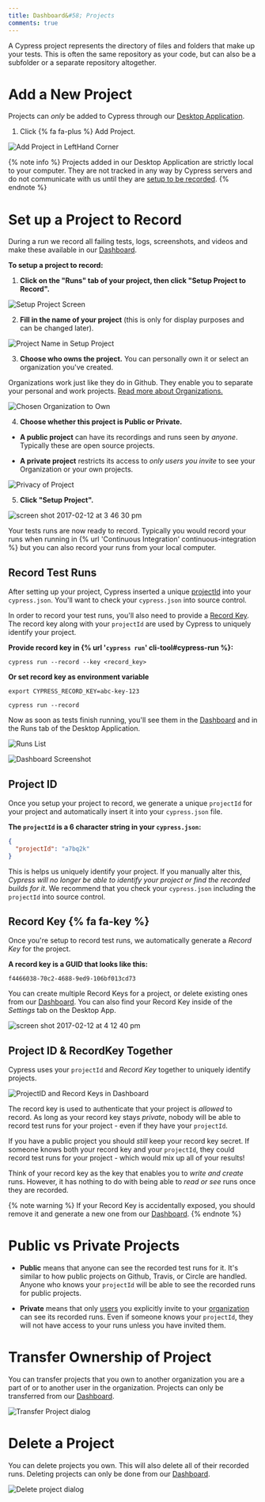 ```yaml
---
title: Dashboard&#58; Projects
comments: true
---
```


A Cypress project represents the directory of files and folders that make up your tests. This is often the same repository as your code, but can also be a subfolder or a separate repository altogether.

# Add a New Project

Projects can *only* be added to Cypress through our [Desktop Application](https://on.cypress.io/guides/installing-and-running).

1. Click {% fa fa-plus %} Add Project.

![Add Project in LeftHand Corner](https://cloud.githubusercontent.com/assets/1271364/22699969/fe44c2e4-ed26-11e6-83d0-9baa0f51b15e.png)

{% note info  %}
Projects added in our Desktop Application are strictly local to your computer. They are not tracked in any way by Cypress servers and do not communicate with us until they are [setup to be recorded](#section-recording-runs).
{% endnote %}

# Set up a Project to Record

During a run we record all failing tests, logs, screenshots, and videos and make these available in our [Dashboard](https://on.cypress.io/dashboard).

**To setup a project to record:**

1. **Click on the "Runs" tab of your project, then click "Setup Project to Record".**

  ![Setup Project Screen](https://cloud.githubusercontent.com/assets/1271364/22803739/2d66f42a-eee4-11e6-9b84-bd2e73a523d0.png)

2. **Fill in the name of your project** (this is only for display purposes and can be changed later).

  ![Project Name in Setup Project](https://cloud.githubusercontent.com/assets/1271364/22700406/9b3bc416-ed28-11e6-995b-297350420cce.png)

3. **Choose who owns the project.** You can personally own it or select an organization you've created.

  Organizations work just like they do in Github. They enable you to separate your personal and work projects. [Read more about Organizations.](https://on.cypress.io/guides/organizations)

  ![Chosen Organization to Own](https://cloud.githubusercontent.com/assets/1271364/22700579/26353ba6-ed29-11e6-9510-5b7bf4a1cdd2.png)

4. **Choose whether this project is Public or Private.**

  - **A public project** can have its recordings and runs seen by *anyone*. Typically these are open source projects.

  - **A private project** restricts its access to *only users you invite* to see your Organization or your own projects.

  ![Privacy of Project](https://cloud.githubusercontent.com/assets/1271364/22803847/95870626-eee4-11e6-9627-7c00e8b77519.png)

5. **Click "Setup Project".**

  ![screen shot 2017-02-12 at 3 46 30 pm](https://cloud.githubusercontent.com/assets/1268976/22866093/64a9fb4c-f13e-11e6-9ebe-980ec078ba4e.png)

Your tests runs are now ready to record. Typically you would record your runs when running in {% url 'Continuous Integration' continuous-integration %} but you can also record your runs from your local computer.

## Record Test Runs

After setting up your project, Cypress inserted a unique [projectId](what-is-a-projectid-) into your `cypress.json`. You'll want to check your `cypress.json` into source control.

In order to record your test runs, you'll also need to provide a [Record Key](what-is-a-record-key-). The record key along with your `projectId` are used by Cypress to uniquely identify your project.

**Provide record key in {% url '`cypress run`' cli-tool#cypress-run %}:**

```shell
cypress run --record --key <record_key>
```

**Or set record key as environment variable**

```shell
export CYPRESS_RECORD_KEY=abc-key-123
```

```shell
cypress run --record
```

Now as soon as tests finish running, you'll see them in the [Dashboard](https://on.cypress.io/dashboard) and in the Runs tab of the Desktop Application.

![Runs List](https://cloud.githubusercontent.com/assets/1271364/22800330/ff6c9474-eed6-11e6-9a32-8360d64b1071.png)

![Dashboard Screenshot](https://cloud.githubusercontent.com/assets/1271364/22800284/d4dbe1d8-eed6-11e6-87ce-32474ea1000c.png)

## Project ID

Once you setup your project to record, we generate a unique `projectId` for your project and automatically insert it into your `cypress.json` file.

**The `projectId` is a 6 character string in your `cypress.json`:**

```json
{
  "projectId": "a7bq2k"
}
```

This is helps us uniquely identify your project. If you manually alter this, *Cypress will no longer be able to identify your project or find the recorded builds for it*. We recommend that you check your `cypress.json` including the `projectId` into source control.

## Record Key {% fa fa-key %}

Once you're setup to record test runs, we automatically generate a *Record Key* for the project.

**A record key is a GUID that looks like this:**

```text
f4466038-70c2-4688-9ed9-106bf013cd73
```

You can create multiple Record Keys for a project, or delete existing ones from our [Dashboard](https://on.cypress.io/dashboard). You can also find your Record Key inside of the *Settings* tab on the Desktop App.

![screen shot 2017-02-12 at 4 12 40 pm](https://cloud.githubusercontent.com/assets/1268976/22866094/64aeeb3e-f13e-11e6-93f5-f7420892913f.png)

## Project ID & RecordKey Together

Cypress uses your `projectId` and *Record Key* together to uniquely identify projects.

![ProjectID and Record Keys in Dashboard](https://cloud.githubusercontent.com/assets/1271364/22804089/8498f1a2-eee5-11e6-8598-4e60b4b1fc0b.png)

The record key is used to authenticate that your project is *allowed* to record. As long as your record key stays *private*, nobody will be able to record test runs for your project - even if they have your `projectId`.

If you have a public project you should *still* keep your record key secret. If someone knows both your record key and your `projectId`, they could record test runs for your project - which would mix up all of your results!

Think of your record key as the key that enables you to *write and create* runs. However, it has nothing to do with being able to *read or see* runs once they are recorded.

{% note warning  %}
If your Record Key is accidentally exposed, you should remove it and generate a new one from our [Dashboard](https://on.cypress.io/dashboard).
{% endnote %}

# Public vs Private Projects

- **Public** means that anyone can see the recorded test runs for it. It's similar to how public projects on Github, Travis, or Circle are handled. Anyone who knows your `projectId` will be able to see the recorded runs for public projects.

- **Private** means that only [users](https://on.cypress.io/guides/organizations#section-inviting-users) you explicitly invite to your [organization](https://on.cypress.io/guides/organizations) can see its recorded runs. Even if someone knows your `projectId`, they will not have access to your runs unless you have invited them.

# Transfer Ownership of Project

You can transfer projects that you own to another organization you are a part of or to another user in the organization. Projects can only be transferred from our [Dashboard](https://on.cypress.io/dashboard).

![Transfer Project dialog](https://cloud.githubusercontent.com/assets/1271364/22708695/440f4e5c-ed45-11e6-9a98-8f91b67871a3.png)

# Delete a Project

You can delete projects you own. This will also delete all of their recorded runs. Deleting projects can only be done from our [Dashboard](https://on.cypress.io/dashboard).

![Delete project dialog](https://cloud.githubusercontent.com/assets/1271364/22708770/89f3080a-ed45-11e6-820e-7a8880fb0c20.png)
